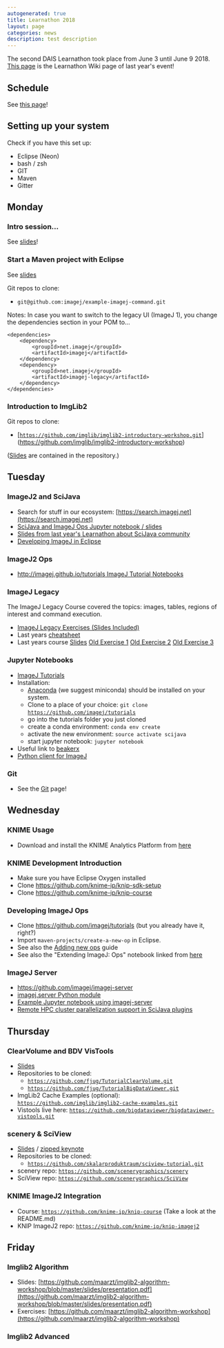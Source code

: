 ```yaml
---
autogenerated: true
title: Learnathon 2018
layout: page
categories: news
description: test description
---
```


The second DAIS Learnathon took place from June 3 until June 9 2018.  
[This page](learnathon-2017) is the Learnathon Wiki page of last year's event!

Schedule
--------

See [this page](https://indico.mpi-cbg.de/event/50/other-view?view=standard)!

Setting up your system
----------------------

Check if you have this set up:

-   Eclipse (Neon)
-   bash / zsh
-   GIT
-   Maven
-   Gitter

Monday
------

### Intro session...

See [slides](https://frauzufall.github.io/imagej-universe-intro/)!

### Start a Maven project with Eclipse

See [slides](https://github.com/fiji/learnathon-2018/blob/master/Start%20a%20Maven%20Project.pdf)

Git repos to clone:

-   `git@github.com:imagej/example-imagej-command.git`

Notes: In case you want to switch to the legacy UI (ImageJ 1), you change the dependencies section in your POM to...

    <dependencies>
        <dependency>
            <groupId>net.imagej</groupId>
            <artifactId>imagej</artifactId>
        </dependency>
        <dependency>
            <groupId>net.imagej</groupId>
            <artifactId>imagej-legacy</artifactId>
        </dependency>
    </dependencies>

### Introduction to ImgLib2

Git repos to clone:

-   [[`https://github.com/imglib/imglib2-introductory-workshop.git`](https://github.com/imglib/imglib2-introductory-workshop.git)](https://github.com/imglib/imglib2-introductory-workshop)

([Slides](https://github.com/imglib/imglib2-introductory-workshop/blob/master/Introduction-ImgLib2.pdf) are contained in the repository.)

Tuesday
-------

### ImageJ2 and SciJava

-   Search for stuff in our ecosystem: [https://search.imagej.net](https://search.imagej.net)
-   [SciJava and ImageJ Ops Jupyter notebook / slides](https://github.com/fiji/learnathon-2018/blob/master/SciJava%20and%20ImageJ%20Ops.ipynb)
-   [Slides from last year's Learnathon about SciJava community](http://imagej.github.io/presentations/2017-06-19-dais-learnathon/)
-   [Developing ImageJ in Eclipse](https://imagej.net/Developing_ImageJ_in_Eclipse)

### ImageJ2 Ops

-   [http://imagej.github.io/tutorials ImageJ Tutorial Notebooks](http://imagej.github.io/tutorials)

### ImageJ Legacy

The ImageJ Legacy Course covered the topics: images, tables, regions of interest and command execution.

-   [ImageJ Legacy Exercises (Slides Included)](https://github.com/maarzt/imagej-legacy-course)
-   Last years [cheatsheet](https://github.com/maarzt/imagej-legacy-course/blob/master/slides/ij_legacy_cheetsheet.pdf)
-   Last years course [Slides](https://github.com/mpicbg-scicomp/ij2course-images/blob/master/slides/ij_legacy.pdf) [Old Exercise 1](https://github.com/mpicbg-scicomp/ij2course-images) [Old Exercise 2](https://github.com/mpicbg-scicomp/ij2course-regions) [Old Exercise 3](https://github.com/mpicbg-scicomp/ij2course-tables)

### Jupyter Notebooks

-   [ImageJ Tutorials](https://github.com/imagej/tutorials)
-   Installation:
    -   [Anaconda](https://conda.io/miniconda.html) (we suggest miniconda) should be installed on your system.
    -   Clone to a place of your choice: `git clone `[`https://github.com/imagej/tutorials`](https://github.com/imagej/tutorials)
    -   go into the tutorials folder you just cloned
    -   create a conda environment: `conda env create`
    -   activate the new environment: `source activate scijava`
    -   start jupyter notebook: `jupyter notebook`
-   Useful link to [beakerx](https://github.com/twosigma/beakerx)
-   [Python client for ImageJ](https://github.com/imagej/imagej.py)

### Git

-   See the [Git](Git) page!

Wednesday
---------

### KNIME Usage

-   Download and install the KNIME Analytics Platform from [here](https://www.knime.com/downloads/download-knime)

### KNIME Development Introduction

-   Make sure you have Eclipse Oxygen installed
-   Clone https://github.com/knime-ip/knip-sdk-setup
-   Clone https://github.com/knime-ip/knip-course

### Developing ImageJ Ops

-   Clone https://github.com/imagej/tutorials (but you already have it, right?)
-   Import `maven-projects/create-a-new-op` in Eclipse.
-   See also the [Adding new ops](/develop/writing-ops) guide
-   See also the "Extending ImageJ: Ops" notebook linked from [here](http://imagej.github.io/tutorials)

### ImageJ Server

-   https://github.com/imagej/imagej-server
-   [imagej.server Python module](https://github.com/imagej/imagej.py/tree/master/imagej/server)
-   [Example Jupyter notebook using imagej-server](https://github.com/CellProfiler/notebooks/blob/master/cellprofiler_with_imagej_server.ipynb)
-   [Remote HPC cluster parallelization support in SciJava plugins](http://forum.imagej.net/t/remote-hpc-cluster-parallelization-support-in-scijava-plugins/10755)

Thursday
--------

### ClearVolume and BDV VisTools

-   [Slides](https://github.com/fiji/learnathon-2018/blob/master/Jug_BigDataAnd3dViz.pdf)
-   Repositories to be cloned:
    -   [`https://github.com/fjug/TutorialClearVolume.git`](https://github.com/fjug/TutorialClearVolume.git)
    -   [`https://github.com/fjug/TutorialBigDataViewer.git`](https://github.com/fjug/TutorialBigDataViewer.git)
-   ImgLib2 Cache Examples (optional): [`https://github.com/imglib/imglib2-cache-examples.git`](https://github.com/imglib/imglib2-cache-examples.git)
-   Vistools live here: [`https://github.com/bigdataviewer/bigdataviewer-vistools.git`](https://github.com/bigdataviewer/bigdataviewer-vistools.git)

### scenery & SciView

-   [Slides](https://ulrik.is/sharing-a-file-named/dais-learnathon-2018-scenery-sciview.pdf) / [zipped keynote](https://ulrik.is/sharing-a-file-named/dais-learnathon-2018-scenery-sciview.zip)
-   Repositories to be cloned:
    -   [`https://github.com/skalarproduktraum/sciview-tutorial.git`](https://github.com/skalarproduktraum/sciview-tutorial.git)
-   scenery repo: [`https://github.com/scenerygraphics/scenery`](https://github.com/scenerygraphics/scenery)
-   SciView repo: [`https://github.com/scenerygraphics/SciView`](https://github.com/scenerygraphics/SciView)

### KNIME ImageJ2 Integration

-   Course: [`https://github.com/knime-ip/knip-course`](https://github.com/knime-ip/knip-course) (Take a look at the README.md)
-   KNIP ImageJ2 repo: [`https://github.com/knime-ip/knip-imagej2`](https://github.com/knime-ip/knip-imagej2)

Friday
------

### Imglib2 Algorithm

-   Slides: [https://github.com/maarzt/imglib2-algorithm-workshop/blob/master/slides/presentation.pdf](https://github.com/maarzt/imglib2-algorithm-workshop/blob/master/slides/presentation.pdf)
-   Exercises: [https://github.com/maarzt/imglib2-algorithm-workshop](https://github.com/maarzt/imglib2-algorithm-workshop)

### Imglib2 Advanced
